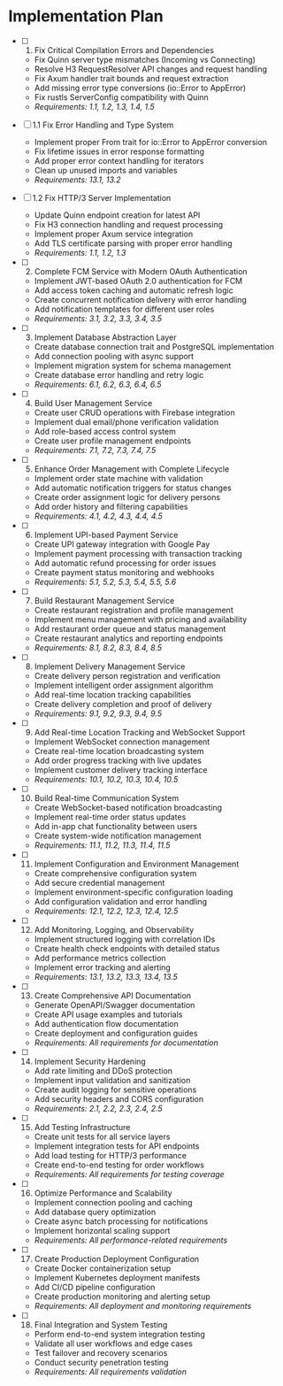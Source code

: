 # Implementation Plan

- [ ] 1. Fix Critical Compilation Errors and Dependencies
  - Fix Quinn server type mismatches (Incoming vs Connecting)
  - Resolve H3 RequestResolver API changes and request handling
  - Fix Axum handler trait bounds and request extraction
  - Add missing error type conversions (io::Error to AppError)
  - Fix rustls ServerConfig compatibility with Quinn
  - _Requirements: 1.1, 1.2, 1.3, 1.4, 1.5_

- [ ] 1.1 Fix Error Handling and Type System
  - Implement proper From trait for io::Error to AppError conversion
  - Fix lifetime issues in error response formatting
  - Add proper error context handling for iterators
  - Clean up unused imports and variables
  - _Requirements: 13.1, 13.2_

- [ ] 1.2 Fix HTTP/3 Server Implementation
  - Update Quinn endpoint creation for latest API
  - Fix H3 connection handling and request processing
  - Implement proper Axum service integration
  - Add TLS certificate parsing with proper error handling
  - _Requirements: 1.1, 1.2, 1.3_

- [ ] 2. Complete FCM Service with Modern OAuth Authentication
  - Implement JWT-based OAuth 2.0 authentication for FCM
  - Add access token caching and automatic refresh logic
  - Create concurrent notification delivery with error handling
  - Add notification templates for different user roles
  - _Requirements: 3.1, 3.2, 3.3, 3.4, 3.5_

- [ ] 3. Implement Database Abstraction Layer
  - Create database connection trait and PostgreSQL implementation
  - Add connection pooling with async support
  - Implement migration system for schema management
  - Create database error handling and retry logic
  - _Requirements: 6.1, 6.2, 6.3, 6.4, 6.5_

- [ ] 4. Build User Management Service
  - Create user CRUD operations with Firebase integration
  - Implement dual email/phone verification validation
  - Add role-based access control system
  - Create user profile management endpoints
  - _Requirements: 7.1, 7.2, 7.3, 7.4, 7.5_

- [ ] 5. Enhance Order Management with Complete Lifecycle
  - Implement order state machine with validation
  - Add automatic notification triggers for status changes
  - Create order assignment logic for delivery persons
  - Add order history and filtering capabilities
  - _Requirements: 4.1, 4.2, 4.3, 4.4, 4.5_

- [ ] 6. Implement UPI-based Payment Service
  - Create UPI gateway integration with Google Pay
  - Implement payment processing with transaction tracking
  - Add automatic refund processing for order issues
  - Create payment status monitoring and webhooks
  - _Requirements: 5.1, 5.2, 5.3, 5.4, 5.5, 5.6_

- [ ] 7. Build Restaurant Management Service
  - Create restaurant registration and profile management
  - Implement menu management with pricing and availability
  - Add restaurant order queue and status management
  - Create restaurant analytics and reporting endpoints
  - _Requirements: 8.1, 8.2, 8.3, 8.4, 8.5_

- [ ] 8. Implement Delivery Management Service
  - Create delivery person registration and verification
  - Implement intelligent order assignment algorithm
  - Add real-time location tracking capabilities
  - Create delivery completion and proof of delivery
  - _Requirements: 9.1, 9.2, 9.3, 9.4, 9.5_

- [ ] 9. Add Real-time Location Tracking and WebSocket Support
  - Implement WebSocket connection management
  - Create real-time location broadcasting system
  - Add order progress tracking with live updates
  - Implement customer delivery tracking interface
  - _Requirements: 10.1, 10.2, 10.3, 10.4, 10.5_

- [ ] 10. Build Real-time Communication System
  - Create WebSocket-based notification broadcasting
  - Implement real-time order status updates
  - Add in-app chat functionality between users
  - Create system-wide notification management
  - _Requirements: 11.1, 11.2, 11.3, 11.4, 11.5_

- [ ] 11. Implement Configuration and Environment Management
  - Create comprehensive configuration system
  - Add secure credential management
  - Implement environment-specific configuration loading
  - Add configuration validation and error handling
  - _Requirements: 12.1, 12.2, 12.3, 12.4, 12.5_

- [ ] 12. Add Monitoring, Logging, and Observability
  - Implement structured logging with correlation IDs
  - Create health check endpoints with detailed status
  - Add performance metrics collection
  - Implement error tracking and alerting
  - _Requirements: 13.1, 13.2, 13.3, 13.4, 13.5_

- [ ] 13. Create Comprehensive API Documentation
  - Generate OpenAPI/Swagger documentation
  - Create API usage examples and tutorials
  - Add authentication flow documentation
  - Create deployment and configuration guides
  - _Requirements: All requirements for documentation_

- [ ] 14. Implement Security Hardening
  - Add rate limiting and DDoS protection
  - Implement input validation and sanitization
  - Create audit logging for sensitive operations
  - Add security headers and CORS configuration
  - _Requirements: 2.1, 2.2, 2.3, 2.4, 2.5_

- [ ] 15. Add Testing Infrastructure
  - Create unit tests for all service layers
  - Implement integration tests for API endpoints
  - Add load testing for HTTP/3 performance
  - Create end-to-end testing for order workflows
  - _Requirements: All requirements for testing coverage_

- [ ] 16. Optimize Performance and Scalability
  - Implement connection pooling and caching
  - Add database query optimization
  - Create async batch processing for notifications
  - Implement horizontal scaling support
  - _Requirements: All performance-related requirements_

- [ ] 17. Create Production Deployment Configuration
  - Create Docker containerization setup
  - Implement Kubernetes deployment manifests
  - Add CI/CD pipeline configuration
  - Create production monitoring and alerting setup
  - _Requirements: All deployment and monitoring requirements_

- [ ] 18. Final Integration and System Testing
  - Perform end-to-end system integration testing
  - Validate all user workflows and edge cases
  - Test failover and recovery scenarios
  - Conduct security penetration testing
  - _Requirements: All requirements validation_
